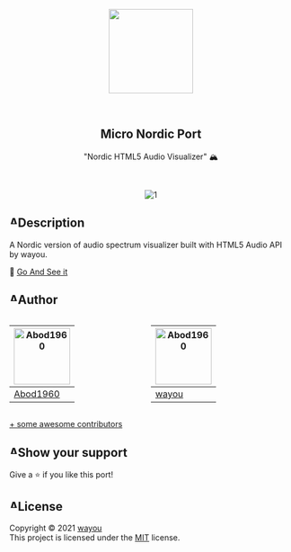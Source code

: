 <p align="center">
    <img src="https://i.imgur.com/xDQfTqK.png" width = 150rem/>
</p>
<br>
<h2 align="center"> <b>Micro Nordic Port</b> </h2>
<p align="center">"Nordic HTML5 Audio Visualizer" 🏔
</p>

<br>
<div align="center">
  
![1](https://i.imgur.com/70csKhv.png)

</div>

<h2 style="display: flex; flex-direction: row; justify-content: start;"> <img width="15px" alt="Abod1960" src="https://i.imgur.com/9dexckH.png"> Description</h2>

A Nordic version of audio spectrum visualizer built with HTML5 Audio API by wayou.

💠 [Go And See it](https://micro-nordic.github.io/Nordic-HTML5-Audio-Visualizer/)



  
<h2 style="display: flex; flex-direction: row; justify-content: start;"> <img width="15px" alt="Abod1960" src="https://i.imgur.com/89PM7QC.png"> Author</h2>


<div style="display:flex;">

<a href="https://github.com/Abod1960" alt=""><img width="100" alt="Abod1960" src="https://avatars.githubusercontent.com/u/79435005?v=4"></a> |
--- |
<a alt="Abod1960" href="https://github.com/Abod1960">Abod1960</a> |

<a href="https://github.com/wayou" alt=""><img width="100" alt="Abod1960" src="https://avatars.githubusercontent.com/u/3783096?v=4"></a> |
--- |
<a alt="Abod1960" href="https://github.com/wayou">wayou</a> |

</div>

[+ some awesome contributors](https://github.com/Micro-Nordic/Nord-Circular-Calendar-Clock-Display/graphs/contributors)
  
<h2 style="display: flex; flex-direction: row; justify-content: start;"> <img width="15px" alt="Abod1960" src="https://i.imgur.com/zaTDMta.png"> Show your support</h2>

Give a ⭐️ if you like this port!
  
<h2 style="display: flex; flex-direction: row; justify-content: start;"> <img width="15px" alt="Abod1960" src="https://i.imgur.com/oUWxDRu.png"> License</h2>

Copyright © 2021 [wayou](https://github.com/wayou)<br />
This project is licensed under the [MIT](https://github.com/wayou/HTML5_Audio_Visualizer/blob/gh-pages/License.txt) license.
